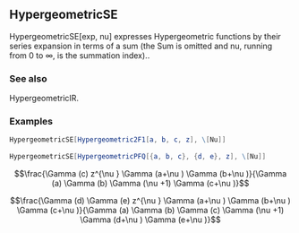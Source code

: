 ##  HypergeometricSE 

HypergeometricSE[exp, nu] expresses Hypergeometric functions by their series expansion in terms of a sum (the Sum is omitted and nu, running from 0 to $\infty$, is the summation index)..

###  See also 

HypergeometricIR.

###  Examples 

```mathematica
HypergeometricSE[Hypergeometric2F1[a, b, c, z], \[Nu]] 
 
HypergeometricSE[HypergeometricPFQ[{a, b, c}, {d, e}, z], \[Nu]]
```

$$\frac{\Gamma (c) z^{\nu } \Gamma (a+\nu ) \Gamma (b+\nu )}{\Gamma (a) \Gamma (b) \Gamma (\nu +1) \Gamma (c+\nu )}$$

$$\frac{\Gamma (d) \Gamma (e) z^{\nu } \Gamma (a+\nu ) \Gamma (b+\nu ) \Gamma (c+\nu )}{\Gamma (a) \Gamma (b) \Gamma (c) \Gamma (\nu +1) \Gamma (d+\nu ) \Gamma (e+\nu )}$$